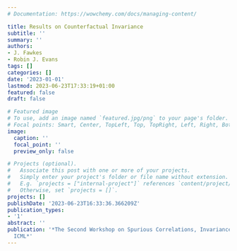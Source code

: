 ```yaml
---
# Documentation: https://wowchemy.com/docs/managing-content/

title: Results on Counterfactual Invariance
subtitle: ''
summary: ''
authors:
- J. Fawkes
- Robin J. Evans
tags: []
categories: []
date: '2023-01-01'
lastmod: 2023-06-23T17:33:19+01:00
featured: false
draft: false

# Featured image
# To use, add an image named `featured.jpg/png` to your page's folder.
# Focal points: Smart, Center, TopLeft, Top, TopRight, Left, Right, BottomLeft, Bottom, BottomRight.
image:
  caption: ''
  focal_point: ''
  preview_only: false

# Projects (optional).
#   Associate this post with one or more of your projects.
#   Simply enter your project's folder or file name without extension.
#   E.g. `projects = ["internal-project"]` references `content/project/deep-learning/index.md`.
#   Otherwise, set `projects = []`.
projects: []
publishDate: '2023-06-23T16:33:36.366209Z'
publication_types:
- '1'
abstract: ''
publication: '*The Second Workshop on Spurious Correlations, Invariance and Stability,
  ICML*'
---
```


